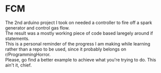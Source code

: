 # FCM  
The 2nd arduino project I took on needed a controller to fire off a spark generator and control gas flow.  
The result was a mostly working piece of code based laregely around if statements.  
This is a personal reminder of the progress I am making while learning rather than a repo to be used, since it probably belongs on r/ProgrammingHorror.  
Please, go find a better example to achieve what you're trying to do. This ain't it, chief.  
